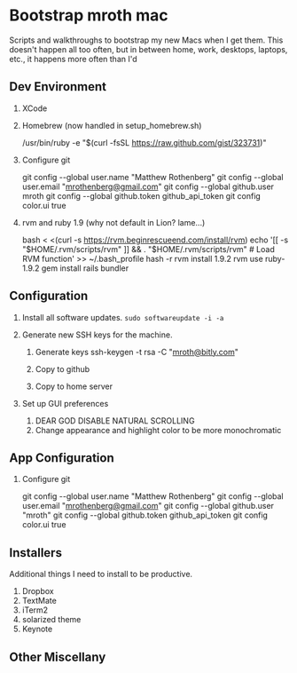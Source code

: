 # Bootstrap mroth mac
Scripts and walkthroughs to bootstrap my new Macs when I get them.  This doesn't happen all too often, but in between home, work, desktops, laptops, etc., it happens more often than I'd 




## Dev Environment
1. XCode

2. Homebrew (now handled in setup_homebrew.sh)

    /usr/bin/ruby -e "$(curl -fsSL https://raw.github.com/gist/323731)"

3. Configure git

    git config --global user.name "Matthew Rothenberg"
    git config --global user.email "mrothenberg@gmail.com"
    git config --global github.user mroth
    git config --global github.token github_api_token
    git config color.ui true

4. rvm and ruby 1.9 (why not default in Lion? lame...)

    bash < <(curl -s https://rvm.beginrescueend.com/install/rvm)
    echo '[[ -s "$HOME/.rvm/scripts/rvm" ]] && . "$HOME/.rvm/scripts/rvm" # Load RVM function' >> ~/.bash_profile
    hash -r
    rvm install 1.9.2
    rvm use ruby-1.9.2
    gem install rails bundler

## Configuration
1. Install all software updates.
```sudo softwareupdate -i -a```

2. Generate new SSH keys for the machine.
    1. Generate keys
        ssh-keygen -t rsa -C "mroth@bitly.com"
    
    2. Copy to github
    
    3. Copy to home server

3. Set up GUI preferences
    1. DEAR GOD DISABLE NATURAL SCROLLING
    2. Change appearance and highlight color to be more monochromatic


## App Configuration

1. Configure git

    git config --global user.name "Matthew Rothenberg"
    git config --global user.email "mrothenberg@gmail.com"
    git config --global github.user "mroth"
    git config --global github.token github_api_token
    git config color.ui true


## Installers
Additional things I need to install to be productive.

1. Dropbox
2. TextMate
3. iTerm2
4. solarized theme
5. Keynote

## Other Miscellany
